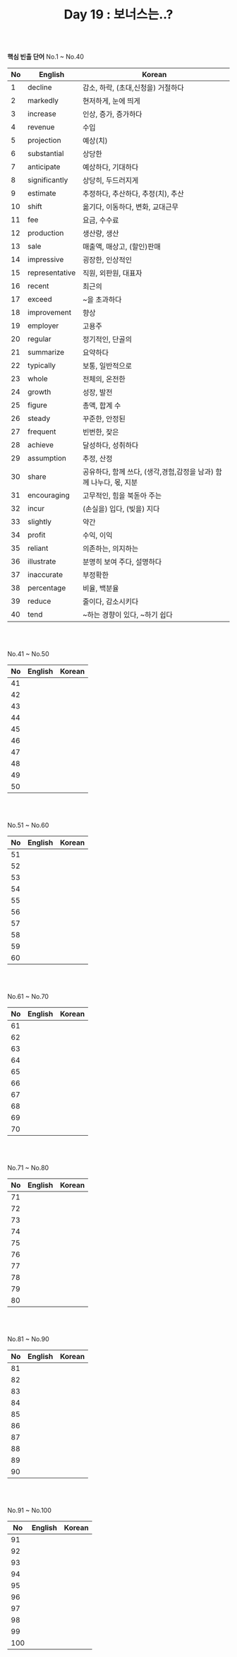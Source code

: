 <div align='center'>
    <h1>Day 19 : 보너스는..?</h1>
</div>

<br>
<br>

<b>핵심 빈출 단어</b> No.1 ~ No.40

|No|English|Korean|
|---|---|---|
|1|decline|감소, 하락, (초대,신청을) 거절하다|
|2|markedly|현저하게, 눈에 띄게|
|3|increase|인상, 증가, 증가하다|
|4|revenue|수입|
|5|projection|예상(치)|
|6|substantial|상당한|
|7|anticipate|예상하다, 기대하다|
|8|significantly|상당히, 두드러지게|
|9|estimate|추정하다, 추산하다, 추정(치), 추산|
|10|shift|옮기다, 이동하다, 변화, 교대근무|
|11|fee|요금, 수수료|
|12|production|생산량, 생산|
|13|sale|매출액, 매상고, (할인)판매|
|14|impressive|굉장한, 인상적인|
|15|representative|직원, 외판원, 대표자|
|16|recent|최근의|
|17|exceed|~을 초과하다|
|18|improvement|향상|
|19|employer|고용주|
|20|regular|정기적인, 단골의|
|21|summarize|요약하다|
|22|typically|보통, 일반적으로|
|23|whole|전체의, 온전한|
|24|growth|성장, 발전|
|25|figure|총액, 합계 수|
|26|steady|꾸준한, 안정된|
|27|frequent|빈번한, 잦은|
|28|achieve|달성하다, 성취하다|
|29|assumption|추정, 산정|
|30|share|공유하다, 함께 쓰다, (생각,경험,감정을 남과) 함께 나누다, 몫, 지분|
|31|encouraging|고무적인, 힘을 북돋아 주는|
|32|incur|(손실을) 입다, (빚을) 지다|
|33|slightly|약간|
|34|profit|수익, 이익|
|35|reliant|의존하는, 의지하는|
|36|illustrate|분명히 보여 주다, 설명하다|
|37|inaccurate|부정확한|
|38|percentage|비율, 백분율|
|39|reduce|줄이다, 감소시키다|
|40|tend|~하는 경향이 있다, ~하기 쉽다|

<br>
<br>

No.41 ~ No.50

|No|English|Korean|
|---|---|---|
|41||
|42||
|43||
|44||
|45||
|46||
|47||
|48||
|49||
|50||

<br>
<br>

No.51 ~ No.60

|No|English|Korean|
|---|---|---|
|51||
|52||
|53||
|54||
|55||
|56||
|57||
|58||
|59||
|60||

<br>
<br>

No.61 ~ No.70

|No|English|Korean|
|---|---|---|
|61||
|62||
|63||
|64||
|65||
|66||
|67||
|68||
|69||
|70||

<br>
<br>

No.71 ~ No.80

|No|English|Korean|
|---|---|---|
|71||
|72||
|73||
|74||
|75||
|76||
|77||
|78||
|79||
|80||

<br>
<br>

No.81 ~ No.90

|No|English|Korean|
|---|---|---|
|81||
|82||
|83||
|84||
|85||
|86||
|87||
|88||
|89||
|90||

<br>
<br>

No.91 ~ No.100

|No|English|Korean|
|---|---|---|
|91||
|92||
|93||
|94||
|95||
|96||
|97||
|98||
|99||
|100||

<br>
<br>

